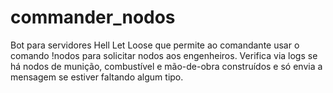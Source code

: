 # commander_nodos
Bot para servidores Hell Let Loose que permite ao comandante usar o comando !nodos para solicitar nodos aos engenheiros. Verifica via logs se há nodos de munição, combustível e mão-de-obra construídos e só envia a mensagem se estiver faltando algum tipo.
